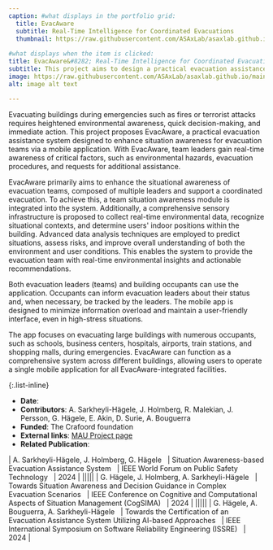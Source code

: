 ```yaml
---
caption: #what displays in the portfolio grid:
  title: EvacAware
  subtitle: Real-Time Intelligence for Coordinated Evacuations
  thumbnail: https://raw.githubusercontent.com/ASAxLab/asaxlab.github.io/main/assets/img/portfolio/evac1.jpg
  
#what displays when the item is clicked:
title: EvacAware&#8282; Real-Time Intelligence for Coordinated Evacuations
subtitle: This project aims to design a practical evacuation assistance system for evacuation leaders and teams to improve their situation awareness in emergencies through a mobile application.
image: https://raw.githubusercontent.com/ASAxLab/asaxlab.github.io/main/assets/img/portfolio/evac1.jpg  #main image, can be a link or a file in assets/img/portfolio
alt: image alt text

---
```

Evacuating buildings during emergencies such as fires or terrorist attacks requires heightened environmental awareness, quick decision-making, and immediate action. This project proposes EvacAware, a practical evacuation assistance system designed to enhance situation awareness for evacuation teams via a mobile application. With EvacAware, team leaders gain real-time awareness of critical factors, such as environmental hazards, evacuation procedures, and requests for additional assistance.

EvacAware primarily aims to enhance the situational awareness of evacuation teams, composed of multiple leaders and support a coordinated evacuation. To achieve this, a team situation awareness module is integrated into the system. Additionally, a comprehensive sensory infrastructure is proposed to collect real-time environmental data, recognize situational contexts, and determine users' indoor positions within the building. Advanced data analysis techniques are employed to predict situations, assess risks, and improve overall understanding of both the environment and user conditions. This enables the system to provide the evacuation team with real-time environmental insights and actionable recommendations.

Both evacuation leaders (teams) and building occupants can use the application. Occupants can inform evacuation leaders about their status and, when necessary, be tracked by the leaders. The mobile app is designed to minimize information overload and maintain a user-friendly interface, even in high-stress situations.

The app focuses on evacuating large buildings with numerous occupants, such as schools, business centers, hospitals, airports, train stations, and shopping malls, during emergencies. EvacAware can function as a comprehensive system across different buildings, allowing users to operate a single mobile application for all EvacAware-integrated facilities.


{:.list-inline} 
- **Date**: 
- **Contributors**: A. Sarkheyli-H&auml;gele, J. Holmberg, R. Malekian, J. Persson, G. H&auml;gele, E. Akin, D. Surie, A. Bouguerra
- **Funded**: The Crafoord foundation
- **External links**: [MAU Project page](https://mau.se/forskning/projekt/evacuation-assistance-system/)
- **Related Publication**:

| A. Sarkheyli-H&auml;gele, J. Holmberg, G. H&auml;gele	&nbsp;	| Situation Awareness-based Evacuation Assistance System &nbsp;	|	IEEE World Forum on Public Safety Technology  &nbsp;	|	2024		|
|||||
| G. H&auml;gele, J. Holmberg, A. Sarkheyli-H&auml;gele &nbsp;	| Towards Situation Awareness and Decision Guidance in Complex Evacuation Scenarios &nbsp;	|	IEEE Conference on Cognitive and Computational Aspects of Situation Management (CogSIMA)  &nbsp;	|	2024		|
|||||
| G. H&auml;gele, A. Bouguerra,  A. Sarkheyli-H&auml;gele &nbsp; | Towards the Certification of an Evacuation Assistance System Utilizing AI-based Approaches &nbsp;	|	IEEE International Symposium on Software Reliability Engineering (ISSRE)  &nbsp;	|	2024		|


